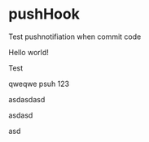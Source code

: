 # pushHook
Test pushnotifiation when commit code

Hello world!

Test

qweqwe
psuh
 123


asdasdasd

asdasd

asd
